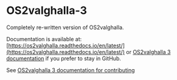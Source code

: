 # OS2valghalla-3
Completely re-written version of OS2valghalla.

Documentation is available at: [https://os2valghalla.readthedocs.io/en/latest/](https://os2valghalla.readthedocs.io/en/latest/) or [OS2valghalla 3 documentation](https://github.com/OS2Valghalla/OS2valghalla-3-documentation) if you prefer to stay in GitHub.

See [OS2valghalla 3 documentation for contributing](https://github.com/OS2Valghalla/OS2valghalla-3-documentation/blob/main/docs/source/contribution/index.rst)
